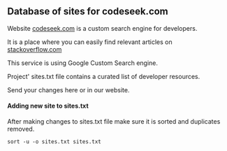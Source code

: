 ## Database of sites for codeseek.com

Website [codeseek.com](http://codeseek.com/) is a custom search engine for developers.

It is a place where you can easily find relevant articles on [stackoverflow.com](https://stackoverflow.com/)

This service is using Google Custom Search engine.

Project' sites.txt file contains a curated list of developer resources.

Send your changes here or in our website.


#### Adding new site to sites.txt

After making changes to sites.txt file make sure it is sorted and duplicates removed.

```
sort -u -o sites.txt sites.txt
```
